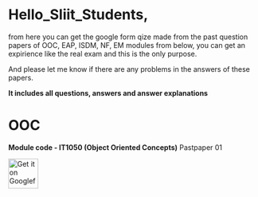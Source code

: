 
# Hello_Sliit_Students,

from here you can get the google form qize made from the past question papers of OOC, EAP, ISDM, NF, EM modules from below, you can get an expirience like the real exam and this is the only purpose.

And please let me know if there are any problems in the answers of these papers.

**It includes all questions, answers and answer explanations**

# OOC
**Module code - IT1050 (Object Oriented Concepts)**
Pastpaper 01

[<img src="https://firebasestorage.googleapis.com/v0/b/vehan-5008a.appspot.com/o/button_take-exam.png?alt=media&token=43a75680-9dd4-4772-8deb-4741d5491193"
    alt="Get it on Googleforms"
    height="60">](https://forms.google.com)
